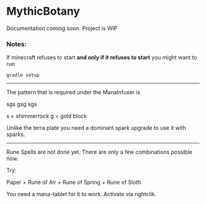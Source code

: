 # MythicBotany

Documentation coming soon. Project is WIP

### Notes:

If minecraft refuses to start **and only if it refuses to start** you might want to run

```
gradle setup
```
  
<hr>
  
The pattern that is required under the ManaInfuser is

sgs
gsg
sgs

s = shimmerrock
g = gold block

Unlike the terra plate you need a dominant spark upgrade to use it with sparks.

<hr>

Rune Spells are not done yet. There are only a few combinations possible now.

Try:

Paper + Rune of Air + Rune of Spring + Rune of Sloth

You need a mana-tablet for it to work.
Activate via rightclik.